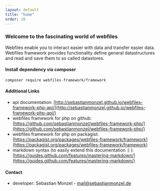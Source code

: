```yaml
---
layout: default
title: "home"
order: 10
---
```


### Welcome to the fascinating world of webfiles

Webfiles enable you to interact easier with data and transfer easier data. Webfiles framework provides functionality define general datastructures and read and save them to so called datastores.

#### Install dependency via composer
`composer require webfiles-framework/framework`

#### Additional Links
- api documentation: [http://sebastianmonzel.github.io/webfiles-framework-php-api/](http://sebastianmonzel.github.io/webfiles-framework-php-api/)
- webfiles framework for php on github: [https://github.com/sebastianmonzel/webfiles-framework-php/](https://github.com/sebastianmonzel/webfiles-framework-php/)
- webfiles framework for php on packagist: [https://packagist.org/packages/webfiles-framework/framework](https://packagist.org/packages/webfiles-framework/framework)
- markdown syntax (to easily extend this documentation :) ): [https://guides.github.com/features/mastering-markdown/](https://guides.github.com/features/mastering-markdown/)

#### Contact
 - developer: Sebastian Monzel - mail@sebastianmonzel.de
